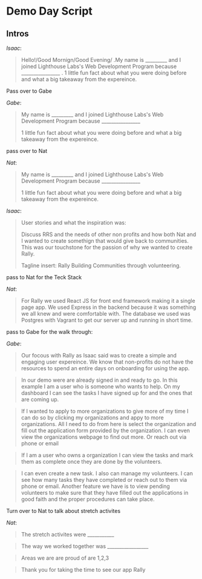 # Demo Day Script

## Intros

*Isaac*:  
>Hello!/Good Mornign/Good Evening/
.My name is _________ and I joined Lighthouse Labs's Web Development Program because ________________
.
1 little fun fact about what you were doing before and what a big takeaway from the expereince.
>
Pass over to Gabe


*Gabe*:
>My name is _________ and I joined Lighthouse Labs's Web Development Program because ________________
>
>1 little fun fact about what you were doing before and what a big takeaway from the expereince.


pass over to Nat

*Nat*:

>My name is _________ and I joined Lighthouse Labs's Web Development Program because ________________
>
>1 little fun fact about what you were doing before and what a big takeaway from the expereince.


*Isaac*:
>User stories and what the inspiration was:
>
>Discuss RRS and the needs of other non profits and how both Nat and I wanted to create somethign that would give back to communities. This was our touchstone for the passion of why we wanted to create Rally.
>
>Tagline insert: Rally Building Communities through volunteering.
>

pass to Nat for the Teck Stack

*Nat*:

>For Rally we used React JS for front end framework making it a single page app. We used  Express in the backend because it was something we all knew and were comfortable with. The database we used was Postgres with Vagrant to get our server up and running in short time.

pass to Gabe for the walk through:

*Gabe*:

>Our focous with Rally as Isaac said was to create a simple and engaging user expereince. We know that non-profits do not have the resources to spend an entire days on onboarding for using the app. 

>In our demo were are already signed in and ready to go. In this example I am a user who is someone who wants to help. On my dashboard I can see the tasks I have signed up for and the ones that are coming up.

>If I wanted to apply to more organizations to give more of my time I can do so by clicking my organizations and appy to more organizations. All I need to do from here is select the organization and fill out the application form provided by the organization.
>I can even view the organizations webpage to find out more. Or reach out via phone or email

>If I am a user who owns a organization I can view the tasks and mark them as complete once they are done by the volunteers.

>I can even create a new task. 
>I also can manage my volunteers. I can see how many tasks they have completed or reach out to them via phone or email. 
> Another feature we have is to view pending volunteers to make sure that they have filled out the applications in good faith and the proper procedures can take place.

Turn over to Nat to talk about stretch activites

*Nat*:

>The stretch activites were ___________

>The way we worked together was _________________

> Areas we are are proud of are 1,2,3

>Thank you for taking the time to see our app Rally

